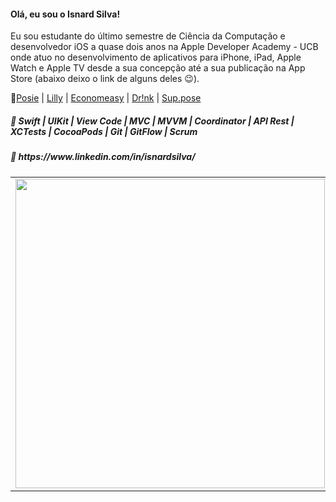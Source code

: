 <h4 align="left">
  Olá, eu sou o Isnard Silva!
</h4>
<p align="left">
  Eu sou estudante do último semestre de Ciência da Computação e desenvolvedor iOS a quase dois anos na Apple Developer Academy - UCB onde atuo no desenvolvimento de aplicativos para iPhone, iPad, Apple Watch e Apple TV desde a sua concepção até a sua publicação na App Store (abaixo deixo o link de alguns deles 😉).
  
📱[Posie](https://apps.apple.com/br/app/posie-photo-coach-organizer/id1529940784) | [Lilly](https://apps.apple.com/br/app/lilly-assistant/id1480953975) | [Economeasy](https://apps.apple.com/br/app/economeasy/id1514324170) | [Dr!nk](https://apps.apple.com/br/app/dr-nk/id1519513099) | [Sup.pose](https://apps.apple.com/br/app/sup-pose/id1496619973)

<h5 align="left">💪 Swift | UIKit | View Code | MVC | MVVM | Coordinator | API Rest | XCTests | CocoaPods | Git | GitFlow | Scrum </h5>

</p>
<h5 align="left">
  💼 https://www.linkedin.com/in/isnardsilva/
</h5>

<center>
<table>
  <tr>
<!--       <td><img width="400px" align="left" src="https://github-readme-stats.vercel.app/api/top-langs/?username=isnardsilva&hide=html&layout=compact" /></td> -->
      <td><img width="495px" align="left" src="https://github-readme-stats.vercel.app/api?username=isnardsilva&theme=default" /></td>
  </tr>   
</table>
</center>

<!--
**isnardsilva/isnardsilva** is a ✨ _special_ ✨ repository because its `README.md` (this file) appears on your GitHub profile.

Here are some ideas to get you started:

- 🔭 I’m currently working on ...
- 🌱 I’m currently learning ...
- 👯 I’m looking to collaborate on ...
- 🤔 I’m looking for help with ...
- 💬 Ask me about ...
- 📫 How to reach me: ...
- 😄 Pronouns: ...
- ⚡ Fun fact: ...
-->
